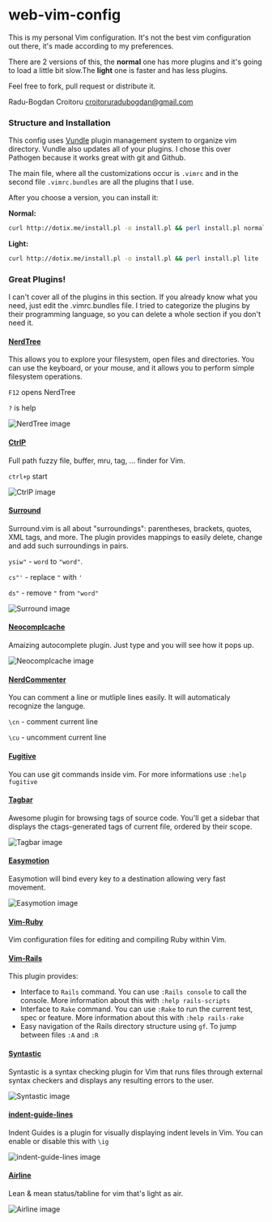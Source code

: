 web-vim-config
========

This is my personal Vim configuration. It's not the best vim configuration out there, it's made according to my preferences.

There are 2 versions of this, the __normal__ one has more plugins and it's going to load a little bit slow.The __light__ one is faster and has less plugins.

Feel free to fork, pull request or distribute it.

Radu-Bogdan Croitoru <croitoruradubogdan@gmail.com>

### Structure and Installation

This config uses [Vundle](https://github.com/gmarik/vundle) plugin management system to organize vim directory.
Vundle also updates all of your plugins. I chose this over Pathogen because it works great with git and Github.

The main file, where all the customizations occur is ```.vimrc``` and in the second file ```.vimrc.bundles``` are all the plugins that I use.

After you choose a version, you can install it:

__Normal:__

```bash
curl http://dotix.me/install.pl -o install.pl && perl install.pl normal
```

__Light:__

```bash
curl http://dotix.me/install.pl -o install.pl && perl install.pl lite
```

### Great Plugins!

I can't cover all of the plugins in this section. If you already know what you need, just edit
the .vimrc.bundles file. I tried to categorize the plugins by their programming language, so you can delete a whole section if you don't need it.

#### [NerdTree](https://github.com/scrooloose/nerdtree)

This allows you to explore your filesystem, open files and directories. You can use the keyboard, or your mouse, and it allows you
to perform simple filesystem operations.

```F12``` opens NerdTree

```?``` is help

![NerdTree image][nerdtree-img]

#### [CtrlP](https://github.com/kien/ctrlp.vim)

Full path fuzzy file, buffer, mru, tag, ... finder for Vim.

```ctrl+p``` start

![CtrlP image][ctrlp-img]

#### [Surround](https://github.com/tpope/vim-surround)

Surround.vim is all about "surroundings": parentheses, brackets, quotes, XML tags, and more. The plugin provides mappings to easily delete, change and add such surroundings in pairs.

```ysiw"``` - ```word``` to ```"word"```.

```cs"'```  - replace ```"``` with ```'```

```ds"``` - remove ```"``` from ```"word"```

![Surround image][surround-img]

#### [Neocomplcache](https://github.com/Shougo/neocomplcache.vim)

Amaizing autocomplete plugin. Just type and you will see how it pops up.

![Neocomplcache image][neo-img]

#### [NerdCommenter](https://github.com/scrooloose/nerdcommenter)

You can comment a line or mutliple lines easily. It will automaticaly recognize the languge.

```\cn``` - comment current line

```\cu``` - uncomment current line

#### [Fugitive](https://github.com/tpope/vim-fugitive)

You can use git commands inside vim. For more informations
use ```:help fugitive```

#### [Tagbar](https://github.com/majutsushi/tagbar)

Awesome plugin for browsing tags of source code. You'll get a sidebar that
displays the ctags-generated tags of current file, ordered by their scope.

![Tagbar image][tag-img]


#### [Easymotion](https://github.com/Lokaltog/vim-easymotion)

Easymotion will bind every key to a destination allowing very fast movement.

![Easymotion image][em-img]

#### [Vim-Ruby](https://github.com/vim-ruby/vim-ruby)

Vim configuration files for editing and compiling Ruby within Vim.

#### [Vim-Rails](https://github.com/tpope/vim-rails)

This plugin provides:

* Interface to ```Rails``` command. You can use ```:Rails console``` to call the console.
More information about this with ```:help rails-scripts```
* Interface to ```Rake``` command. You can use ```:Rake``` to run the current test, spec
or feature. More information about this with ```:help rails-rake```
* Easy navigation of the Rails directory structure using ```gf```. To jump between files
```:A``` and ```:R```

#### [Syntastic](https://github.com/scrooloose/syntastic)

Syntastic is a syntax checking plugin for Vim that runs files through external syntax checkers and displays any resulting errors to the user.

![Syntastic image][syn-img]

#### [indent-guide-lines](http://i.imgur.com/j0dnVKm.png)

Indent Guides is a plugin for visually displaying indent levels in Vim.
You can enable or disable this with ```\ig```

![indent-guide-lines image][igl-img]

#### [Airline](https://github.com/bling/vim-airline)

Lean & mean status/tabline for vim that's light as air.

![Airline image][air-img]

[nerdtree-img]:http://i.imgur.com/DEsx860.gif
[ctrlp-img]:http://i.imgur.com/J6xqKs1.png
[surround-img]:http://i.imgur.com/Y0KTPCl.gif
[neo-img]:http://i.imgur.com/FTMMsKq.png
[tag-img]:http://i.imgur.com/APEacil.png
[em-img]:http://i.imgur.com/1iWLbX0.gif
[igl-img]:http://i.imgur.com/j0dnVKm.png
[air-img]:http://i.imgur.com/rAFjisQ.gif
[syn-img]:http://i.imgur.com/kZHxXXS.png
